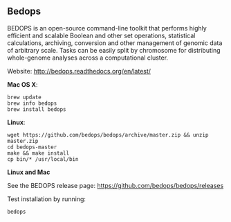 ## Bedops

BEDOPS is an open-source command-line toolkit that performs highly efficient
and scalable Boolean and other set operations, statistical calculations, archiving,
conversion and other management of genomic data of arbitrary scale. Tasks can be
easily split by chromosome for distributing whole-genome analyses across a
computational cluster.

Website: http://bedops.readthedocs.org/en/latest/

**Mac OS X**:

    brew update
    brew info bedops
    brew install bedops

**Linux**:

    wget https://github.com/bedops/bedops/archive/master.zip && unzip master.zip
    cd bedops-master
    make && make install
    cp bin/* /usr/local/bin

**Linux and Mac**

See the BEDOPS release page: https://github.com/bedops/bedops/releases

Test installation by running:

	bedops

